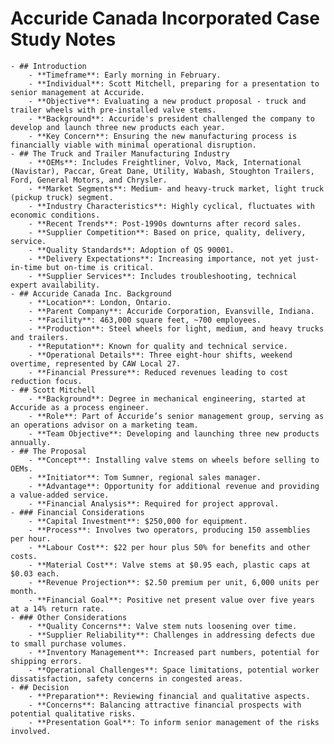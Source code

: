 # Accuride Canada Incorporated Case Study Notes
	- ## Introduction
		- **Timeframe**: Early morning in February.
		- **Individual**: Scott Mitchell, preparing for a presentation to senior management at Accuride.
		- **Objective**: Evaluating a new product proposal - truck and trailer wheels with pre-installed valve stems.
		- **Background**: Accuride's president challenged the company to develop and launch three new products each year.
		- **Key Concern**: Ensuring the new manufacturing process is financially viable with minimal operational disruption.
	- ## The Truck and Trailer Manufacturing Industry
		- **OEMs**: Includes Freightliner, Volvo, Mack, International (Navistar), Paccar, Great Dane, Utility, Wabash, Stoughton Trailers, Ford, General Motors, and Chrysler.
		- **Market Segments**: Medium- and heavy-truck market, light truck (pickup truck) segment.
		- **Industry Characteristics**: Highly cyclical, fluctuates with economic conditions.
		- **Recent Trends**: Post-1990s downturns after record sales.
		- **Supplier Competition**: Based on price, quality, delivery, service.
		- **Quality Standards**: Adoption of QS 90001.
		- **Delivery Expectations**: Increasing importance, not yet just-in-time but on-time is critical.
		- **Supplier Services**: Includes troubleshooting, technical expert availability.
	- ## Accuride Canada Inc. Background
		- **Location**: London, Ontario.
		- **Parent Company**: Accuride Corporation, Evansville, Indiana.
		- **Facility**: 463,000 square feet, ~700 employees.
		- **Production**: Steel wheels for light, medium, and heavy trucks and trailers.
		- **Reputation**: Known for quality and technical service.
		- **Operational Details**: Three eight-hour shifts, weekend overtime, represented by CAW Local 27.
		- **Financial Pressure**: Reduced revenues leading to cost reduction focus.
	- ## Scott Mitchell
		- **Background**: Degree in mechanical engineering, started at Accuride as a process engineer.
		- **Role**: Part of Accuride’s senior management group, serving as an operations advisor on a marketing team.
		- **Team Objective**: Developing and launching three new products annually.
	- ## The Proposal
		- **Concept**: Installing valve stems on wheels before selling to OEMs.
		- **Initiator**: Tom Sumner, regional sales manager.
		- **Advantage**: Opportunity for additional revenue and providing a value-added service.
		- **Financial Analysis**: Required for project approval.
	- ### Financial Considerations
		- **Capital Investment**: $250,000 for equipment.
		- **Process**: Involves two operators, producing 150 assemblies per hour.
		- **Labour Cost**: $22 per hour plus 50% for benefits and other costs.
		- **Material Cost**: Valve stems at $0.95 each, plastic caps at $0.03 each.
		- **Revenue Projection**: $2.50 premium per unit, 6,000 units per month.
		- **Financial Goal**: Positive net present value over five years at a 14% return rate.
	- ### Other Considerations
		- **Quality Concerns**: Valve stem nuts loosening over time.
		- **Supplier Reliability**: Challenges in addressing defects due to small purchase volumes.
		- **Inventory Management**: Increased part numbers, potential for shipping errors.
		- **Operational Challenges**: Space limitations, potential worker dissatisfaction, safety concerns in congested areas.
	- ## Decision
		- **Preparation**: Reviewing financial and qualitative aspects.
		- **Concerns**: Balancing attractive financial prospects with potential qualitative risks.
		- **Presentation Goal**: To inform senior management of the risks involved.